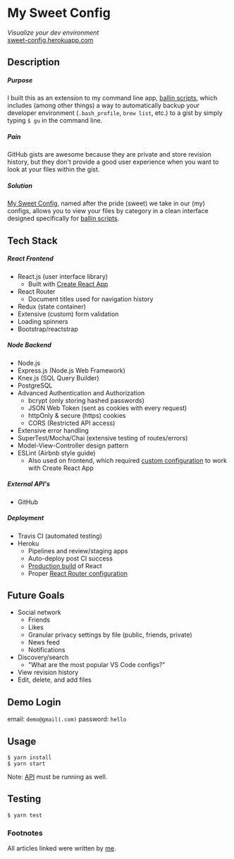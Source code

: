 # My Sweet Config

*Visualize your dev environment*
<br>
[sweet-config.herokuapp.com][2]

## Description

##### Purpose
I built this as an extension to my command line app, [ballin scripts][1], which includes (among other things) a way to automatically backup your developer environment (`.bash_profile`, `brew list`, etc.) to a gist by simply typing `$ gu` in the command line.

##### Pain
GitHub gists are awesome because they are private and store revision history, but they don't provide a good user experience when you want to look at your files within the gist.

##### Solution
[My Sweet Config][2], named after the pride (sweet) we take in our (my) configs, allows you to view your files by category in a clean interface designed specifically for [ballin scripts][1].

## Tech Stack

##### React Frontend
* React.js (user interface library)
  - Built with [Create React App](https://github.com/facebook/create-react-app)
* React Router
  - Document titles used for navigation history
* Redux (state container)
* Extensive (custom) form validation
* Loading spinners
* Bootstrap/reactstrap

##### Node Backend
* Node.js
* Express.js (Node.js Web Framework)
* Knex.js (SQL Query Builder)
* PostgreSQL
* Advanced Authentication and Authorization
  - bcrypt (only storing hashed passwords)
  - JSON Web Token (sent as cookies with every request)
  - httpOnly & secure (https) cookies
  - CORS (Restricted API access)
* Extensive error handling
* SuperTest/Mocha/Chai (extensive testing of routes/errors)
* Model-View-Controller design pattern
* ESLint (Airbnb style guide)
  - Also used on frontend, which required [custom configuration][3] to work with Create React App

##### External API's
* GitHub

##### Deployment
* Travis CI (automated testing)
* Heroku
  - Pipelines and review/staging apps
  - Auto-deploy post CI success
  - [Production build][4] of React
  - Proper [React Router configuration][5]

## Future Goals
* Social network
  * Friends
  * Likes
  * Granular privacy settings by file (public, friends, private)
  * News feed
  * Notifications
* Discovery/search
  - "What are the most popular VS Code configs?"
* View revision history
* Edit, delete, and add files

## Demo Login
email: `demo@gmail(.com)` password: `hello`

## Usage

```shell
$ yarn install
$ yarn start
```

Note: [API](https://github.com/JBallin/sweet-api) must be running as well.

## Testing

```shell
$ yarn test
```

### Footnotes

All articles linked were written by [me][6].

[1]: https://github.com/JBallin/ballin-scripts
[2]: https://sweet-config.herokuapp.com
[3]: https://hackernoon.com/a-simple-linter-setup-finally-d908877fa09
[4]: https://hackernoon.com/properly-deploy-your-react-app-to-heroku-c1a13f5f978c
[5]: https://medium.com/@PrintSupWorld/how-to-deploy-a-react-router-app-to-heroku-d59e4f194ec8
[6]: https://medium.com/@PrintSupWorld
